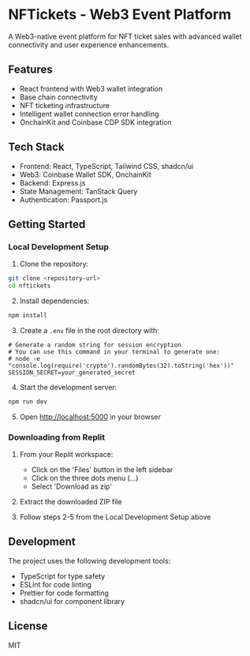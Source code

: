 # NFTickets - Web3 Event Platform

A Web3-native event platform for NFT ticket sales with advanced wallet connectivity and user experience enhancements.

## Features

- React frontend with Web3 wallet integration
- Base chain connectivity
- NFT ticketing infrastructure
- Intelligent wallet connection error handling
- OnchainKit and Coinbase CDP SDK integration

## Tech Stack

- Frontend: React, TypeScript, Tailwind CSS, shadcn/ui
- Web3: Coinbase Wallet SDK, OnchainKit
- Backend: Express.js
- State Management: TanStack Query
- Authentication: Passport.js

## Getting Started

### Local Development Setup

1. Clone the repository:
```bash
git clone <repository-url>
cd nftickets
```

2. Install dependencies:
```bash
npm install
```

3. Create a `.env` file in the root directory with:
```env
# Generate a random string for session encryption
# You can use this command in your terminal to generate one:
# node -e "console.log(require('crypto').randomBytes(32).toString('hex'))"
SESSION_SECRET=your_generated_secret
```

4. Start the development server:
```bash
npm run dev
```

5. Open [http://localhost:5000](http://localhost:5000) in your browser

### Downloading from Replit

1. From your Replit workspace:
   - Click on the 'Files' button in the left sidebar
   - Click on the three dots menu (...)
   - Select 'Download as zip'

2. Extract the downloaded ZIP file
3. Follow steps 2-5 from the Local Development Setup above


## Development

The project uses the following development tools:

- TypeScript for type safety
- ESLint for code linting
- Prettier for code formatting
- shadcn/ui for component library

## License

MIT